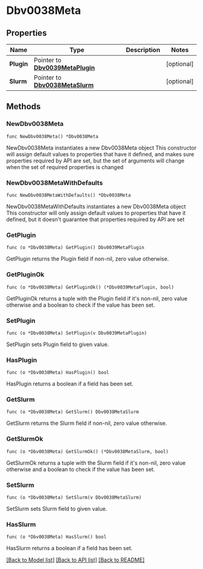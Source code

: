 # Dbv0038Meta

## Properties

Name | Type | Description | Notes
------------ | ------------- | ------------- | -------------
**Plugin** | Pointer to [**Dbv0039MetaPlugin**](Dbv0039MetaPlugin.md) |  | [optional] 
**Slurm** | Pointer to [**Dbv0038MetaSlurm**](Dbv0038MetaSlurm.md) |  | [optional] 

## Methods

### NewDbv0038Meta

`func NewDbv0038Meta() *Dbv0038Meta`

NewDbv0038Meta instantiates a new Dbv0038Meta object
This constructor will assign default values to properties that have it defined,
and makes sure properties required by API are set, but the set of arguments
will change when the set of required properties is changed

### NewDbv0038MetaWithDefaults

`func NewDbv0038MetaWithDefaults() *Dbv0038Meta`

NewDbv0038MetaWithDefaults instantiates a new Dbv0038Meta object
This constructor will only assign default values to properties that have it defined,
but it doesn't guarantee that properties required by API are set

### GetPlugin

`func (o *Dbv0038Meta) GetPlugin() Dbv0039MetaPlugin`

GetPlugin returns the Plugin field if non-nil, zero value otherwise.

### GetPluginOk

`func (o *Dbv0038Meta) GetPluginOk() (*Dbv0039MetaPlugin, bool)`

GetPluginOk returns a tuple with the Plugin field if it's non-nil, zero value otherwise
and a boolean to check if the value has been set.

### SetPlugin

`func (o *Dbv0038Meta) SetPlugin(v Dbv0039MetaPlugin)`

SetPlugin sets Plugin field to given value.

### HasPlugin

`func (o *Dbv0038Meta) HasPlugin() bool`

HasPlugin returns a boolean if a field has been set.

### GetSlurm

`func (o *Dbv0038Meta) GetSlurm() Dbv0038MetaSlurm`

GetSlurm returns the Slurm field if non-nil, zero value otherwise.

### GetSlurmOk

`func (o *Dbv0038Meta) GetSlurmOk() (*Dbv0038MetaSlurm, bool)`

GetSlurmOk returns a tuple with the Slurm field if it's non-nil, zero value otherwise
and a boolean to check if the value has been set.

### SetSlurm

`func (o *Dbv0038Meta) SetSlurm(v Dbv0038MetaSlurm)`

SetSlurm sets Slurm field to given value.

### HasSlurm

`func (o *Dbv0038Meta) HasSlurm() bool`

HasSlurm returns a boolean if a field has been set.


[[Back to Model list]](../README.md#documentation-for-models) [[Back to API list]](../README.md#documentation-for-api-endpoints) [[Back to README]](../README.md)


